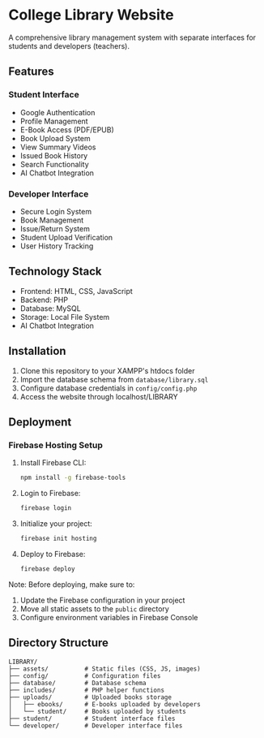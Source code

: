 # College Library Website

A comprehensive library management system with separate interfaces for students and developers (teachers).

## Features

### Student Interface
- Google Authentication
- Profile Management
- E-Book Access (PDF/EPUB)
- Book Upload System
- View Summary Videos
- Issued Book History
- Search Functionality
- AI Chatbot Integration

### Developer Interface
- Secure Login System
- Book Management
- Issue/Return System
- Student Upload Verification
- User History Tracking

## Technology Stack
- Frontend: HTML, CSS, JavaScript
- Backend: PHP
- Database: MySQL
- Storage: Local File System
- AI Chatbot Integration

## Installation
1. Clone this repository to your XAMPP's htdocs folder
2. Import the database schema from `database/library.sql`
3. Configure database credentials in `config/config.php`
4. Access the website through localhost/LIBRARY

## Deployment

### Firebase Hosting Setup
1. Install Firebase CLI:
   ```bash
   npm install -g firebase-tools
   ```
2. Login to Firebase:
   ```bash
   firebase login
   ```
3. Initialize your project:
   ```bash
   firebase init hosting
   ```
4. Deploy to Firebase:
   ```bash
   firebase deploy
   ```

Note: Before deploying, make sure to:
1. Update the Firebase configuration in your project
2. Move all static assets to the `public` directory
3. Configure environment variables in Firebase Console

## Directory Structure
```
LIBRARY/
├── assets/          # Static files (CSS, JS, images)
├── config/          # Configuration files
├── database/        # Database schema
├── includes/        # PHP helper functions
├── uploads/         # Uploaded books storage
│   ├── ebooks/      # E-books uploaded by developers
│   └── student/     # Books uploaded by students
├── student/         # Student interface files
└── developer/       # Developer interface files
```
